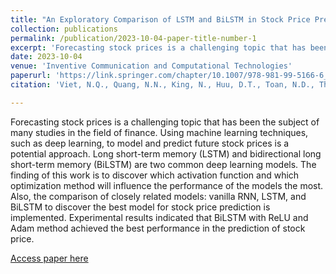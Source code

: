 ```yaml
---
title: "An Exploratory Comparison of LSTM and BiLSTM in Stock Price Prediction"
collection: publications
permalink: /publication/2023-10-04-paper-title-number-1
excerpt: 'Forecasting stock prices is a challenging topic that has been the subject of many studies in the field of finance. Using machine learning techniques, such as deep learning, to model and predict future stock prices is a potential approach. Long short-term memory (LSTM) and bidirectional long short-term memory (BiLSTM) are two common deep learning models. The finding of this work is to discover which activation function and which optimization method will influence the performance of the models the most. Also, the comparison of closely related models: vanilla RNN, LSTM, and BiLSTM to discover the best model for stock price prediction is implemented. Experimental results indicated that BiLSTM with ReLU and Adam method achieved the best performance in the prediction of stock price.'
date: 2023-10-04
venue: 'Inventive Communication and Computational Technologies'
paperurl: 'https://link.springer.com/chapter/10.1007/978-981-99-5166-6_35'
citation: 'Viet, N.Q., Quang, N.N., King, N., Huu, D.T., Toan, N.D., Thanh, D.N.H. (2023). "An Exploratory Comparison of LSTM and BiLSTM in Stock Price Prediction." <i>Inventive Communication and Computational Technologies. ICICCT 2023. Lecture Notes in Networks and Systems</i>, vol 757. Springer, Singapore.'

---
```

Forecasting stock prices is a challenging topic that has been the subject of many studies in the field of finance. Using machine learning techniques, such as deep learning, to model and predict future stock prices is a potential approach. Long short-term memory (LSTM) and bidirectional long short-term memory (BiLSTM) are two common deep learning models. The finding of this work is to discover which activation function and which optimization method will influence the performance of the models the most. Also, the comparison of closely related models: vanilla RNN, LSTM, and BiLSTM to discover the best model for stock price prediction is implemented. Experimental results indicated that BiLSTM with ReLU and Adam method achieved the best performance in the prediction of stock price.

[Access paper here](https://link.springer.com/chapter/10.1007/978-981-99-5166-6_35)
